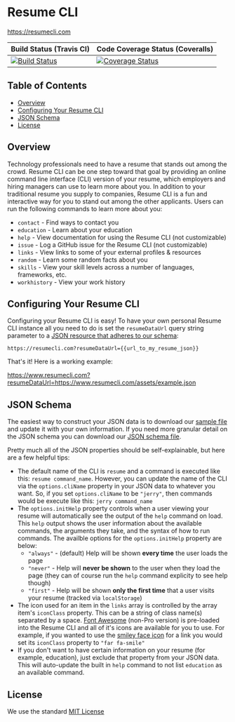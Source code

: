 # Resume CLI

https://resumecli.com

| Build Status (Travis CI) | Code Coverage Status (Coveralls) |
|--------------------|----------------------|
| [![Build Status](https://travis-ci.org/cknightdevelopment/resume-cli.svg?branch=master)](https://travis-ci.org/cknightdevelopment/resume-cli) | [![Coverage Status](https://coveralls.io/repos/github/cknightdevelopment/resume-cli/badge.svg?branch=master)](https://coveralls.io/github/cknightdevelopment/resume-cli?branch=master) |

## Table of Contents

* [Overview](#overview)
* [Configuring Your Resume CLI](#configuring)
* [JSON Schema](#schema)
* [License](#license)

## <a id="overview"></a> Overview

Technology professionals need to have a resume that stands out among the crowd. Resume CLI can be one step toward that goal by providing an online command line interface (CLI) version of your resume, which employers and hiring managers can use to learn more about you. In addition to your traditional resume you supply to companies, Resume CLI is a fun and interactive way for you to stand out among the other applicants. Users can run the following commands to learn more about you:

- `contact` - Find ways to contact you
- `education` - Learn about your education
- `help` - View documentation for using the Resume CLI (not customizable)
- `issue` - Log a GitHub issue for the Resume CLI (not customizable)
- `links` - View links to some of your external profiles & resources
- `random` - Learn some random facts about you
- `skills` - View your skill levels across a number of languages, frameworks, etc.
- `workhistory` - View your work history

## <a id="configuring"></a> Configuring Your Resume CLI

Configuring your Resume CLI is easy! To have your own personal Resume CLI instance all you need to do is set the `resumeDataUrl` query string parameter to a [JSON resource that adheres to our schema](#schema):

`https://resumecli.com?resumeDataUrl={{url_to_my_resume_json}}`

That's it! Here is a working example: 

https://www.resumecli.com?resumeDataUrl=https://www.resumecli.com/assets/example.json

## <a id="schema"></a> JSON Schema

The easiest way to construct your JSON data is to download our [sample file](https://github.com/cknightdevelopment/resume-cli/blob/master/src/assets/example.json) and update it with your own information. If you need more granular detail on the JSON schema you can download our [JSON schema file](https://github.com/cknightdevelopment/resume-cli/blob/master/resume-data-schema.json).

Pretty much all of the JSON properties should be self-explainable, but here are a few helpful tips:

- The default name of the CLI is `resume` and a command is executed like this: `resume command_name`. However, you can update the name of the CLI via the `options.cliName` property in your JSON data to whatever you want. So, if you set `options.cliName` to be `"jerry"`, then commands would be execute like this: `jerry command_name`
- The `options.initHelp` property controls when a user viewing your resume will automatically see the output of the `help` command on load. This `help` output shows the user information about the available commands, the arguments they take, and the syntax of how to run commands. The availble options for the `options.initHelp` property are below:
  - `"always"` - (default) Help will be shown **every time** the user loads the page
  - `"never"` - Help will **never be shown** to the user when they load the page (they can of course run the `help` command explicity to see help though)
  - `"first"` - Help will be shown **only the first time** that a user visits your resume (tracked via `localStorage`)
- The icon used for an item in the `links` array is controlled by the array item's `iconClass` property. This can be a string of class name(s) separated by a space. [Font Awesome](https://fontawesome.com/) (non-Pro version) is pre-loaded into the Resume CLI and all of it's icons are available for you to use. For example, if you wanted to use the [smiley face icon](https://fontawesome.com/icons/smile?style=regular) for a link you would set its `iconClass` property to  `"far fa-smile"`
- If you don't want to have certain information on your resume (for example, education), just exclude that property from your JSON data. This will auto-update the built in `help` command to not list `education` as an available command.

## <a id="license"></a> License

We use the standard [MIT License](https://github.com/cknightdevelopment/ng-form-rules/blob/master/LICENSE)
